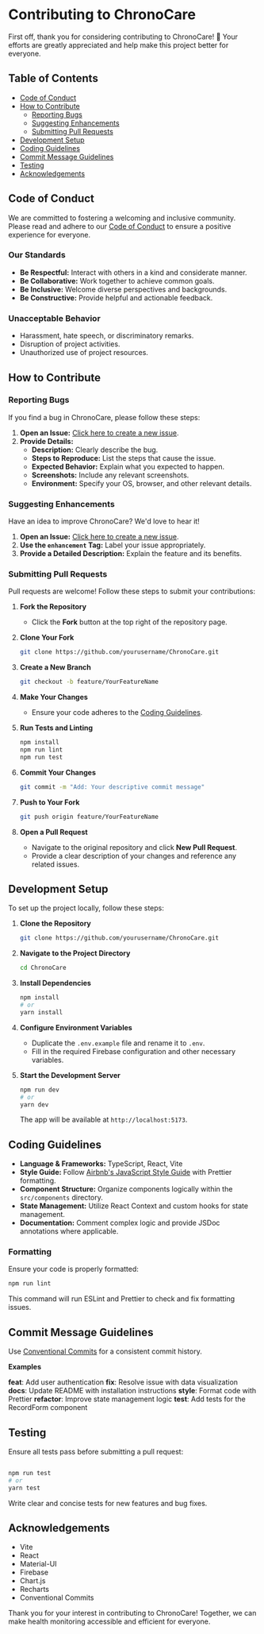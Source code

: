 # Contributing to ChronoCare

First off, thank you for considering contributing to ChronoCare! 🎉 Your efforts are greatly appreciated and help make this project better for everyone.

## Table of Contents

- [Code of Conduct](#code-of-conduct)
- [How to Contribute](#how-to-contribute)
  - [Reporting Bugs](#reporting-bugs)
  - [Suggesting Enhancements](#suggesting-enhancements)
  - [Submitting Pull Requests](#submitting-pull-requests)
- [Development Setup](#development-setup)
- [Coding Guidelines](#coding-guidelines)
- [Commit Message Guidelines](#commit-message-guidelines)
- [Testing](#testing)
- [Acknowledgements](#acknowledgements)

## Code of Conduct

We are committed to fostering a welcoming and inclusive community. Please read and adhere to our [Code of Conduct](#) to ensure a positive experience for everyone.

### Our Standards

- **Be Respectful:** Interact with others in a kind and considerate manner.
- **Be Collaborative:** Work together to achieve common goals.
- **Be Inclusive:** Welcome diverse perspectives and backgrounds.
- **Be Constructive:** Provide helpful and actionable feedback.

### Unacceptable Behavior

- Harassment, hate speech, or discriminatory remarks.
- Disruption of project activities.
- Unauthorized use of project resources.

## How to Contribute

### Reporting Bugs

If you find a bug in ChronoCare, please follow these steps:

1. **Open an Issue:** [Click here to create a new issue](https://github.com/yourusername/ChronoCare/issues).
2. **Provide Details:**
   - **Description:** Clearly describe the bug.
   - **Steps to Reproduce:** List the steps that cause the issue.
   - **Expected Behavior:** Explain what you expected to happen.
   - **Screenshots:** Include any relevant screenshots.
   - **Environment:** Specify your OS, browser, and other relevant details.

### Suggesting Enhancements

Have an idea to improve ChronoCare? We'd love to hear it!

1. **Open an Issue:** [Click here to create a new issue](https://github.com/yourusername/ChronoCare/issues).
2. **Use the `enhancement` Tag:** Label your issue appropriately.
3. **Provide a Detailed Description:** Explain the feature and its benefits.

### Submitting Pull Requests

Pull requests are welcome! Follow these steps to submit your contributions:

1. **Fork the Repository**

   - Click the **Fork** button at the top right of the repository page.

2. **Clone Your Fork**

   ```bash
   git clone https://github.com/yourusername/ChronoCare.git
   ```

3. **Create a New Branch**

   ```bash
   git checkout -b feature/YourFeatureName
   ```

4. **Make Your Changes**

   - Ensure your code adheres to the [Coding Guidelines](#coding-guidelines).

5. **Run Tests and Linting**

   ```bash
   npm install
   npm run lint
   npm run test
   ```

6. **Commit Your Changes**

   ```bash
   git commit -m "Add: Your descriptive commit message"
   ```

7. **Push to Your Fork**

   ```bash
   git push origin feature/YourFeatureName
   ```

8. **Open a Pull Request**
   - Navigate to the original repository and click **New Pull Request**.
   - Provide a clear description of your changes and reference any related issues.

## Development Setup

To set up the project locally, follow these steps:

1. **Clone the Repository**

   ```bash
   git clone https://github.com/yourusername/ChronoCare.git
   ```

2. **Navigate to the Project Directory**

   ```bash
   cd ChronoCare
   ```

3. **Install Dependencies**

   ```bash
   npm install
   # or
   yarn install
   ```

4. **Configure Environment Variables**

   - Duplicate the `.env.example` file and rename it to `.env`.
   - Fill in the required Firebase configuration and other necessary variables.

5. **Start the Development Server**

   ```bash
   npm run dev
   # or
   yarn dev
   ```

   The app will be available at `http://localhost:5173`.

## Coding Guidelines

- **Language & Frameworks:** TypeScript, React, Vite
- **Style Guide:** Follow [Airbnb's JavaScript Style Guide](https://github.com/airbnb/javascript) with Prettier formatting.
- **Component Structure:** Organize components logically within the `src/components` directory.
- **State Management:** Utilize React Context and custom hooks for state management.
- **Documentation:** Comment complex logic and provide JSDoc annotations where applicable.

### Formatting

Ensure your code is properly formatted:

```bash
npm run lint
```

This command will run ESLint and Prettier to check and fix formatting issues.

## Commit Message Guidelines

Use [Conventional Commits](https://www.conventionalcommits.org/en/v1.0.0/) for a consistent commit history.

**Examples**

**feat**: Add user authentication
**fix**: Resolve issue with data visualization
**docs**: Update README with installation instructions
**style**: Format code with Prettier
**refactor**: Improve state management logic
**test**: Add tests for the RecordForm component

## Testing

Ensure all tests pass before submitting a pull request:

```BASH

npm run test
# or
yarn test
```

Write clear and concise tests for new features and bug fixes.

## Acknowledgements

- Vite
- React
- Material-UI
- Firebase
- Chart.js
- Recharts
- Conventional Commits

Thank you for your interest in contributing to ChronoCare! Together, we can make health monitoring accessible and efficient for everyone.
